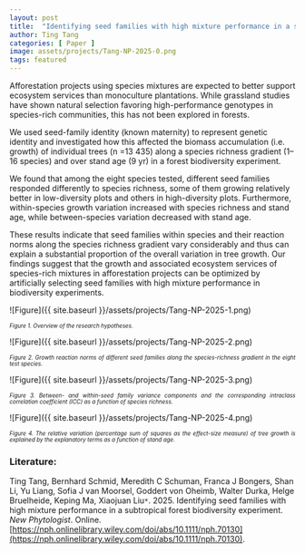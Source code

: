 ```yaml
---
layout: post
title:  "Identifying seed families with high mixture performance in a subtropical forest biodiversity experiment"
author: Ting Tang
categories: [ Paper ]
image: assets/projects/Tang-NP-2025-0.png
tags: featured
---
```

Afforestation projects using species mixtures are expected to better support ecosystem services than monoculture plantations. While grassland studies have shown natural selection favoring high-performance genotypes in species-rich communities, this has not been explored in forests. 

We used seed-family identity (known maternity) to represent genetic identity and investigated how this affected the biomass accumulation (i.e. growth) of individual trees (n =13 435) along a species richness gradient (1–16 species) and over stand age (9 yr) in a forest biodiversity experiment. 

We found that among the eight species tested, different seed families responded differently to species richness, some of them growing relatively better in low-diversity plots and others in high-diversity plots. Furthermore, within-species growth variation increased with species richness and stand age, while between-species variation decreased with stand age. 

These results indicate that seed families within species and their reaction norms along the species richness gradient vary considerably and thus can explain a substantial proportion of the overall variation in tree growth. Our findings suggest that the growth and associated ecosystem services of species-rich mixtures in afforestation projects can be optimized by artificially selecting seed families with high mixture performance in biodiversity experiments.

![Figure]({{ site.baseurl }}/assets/projects/Tang-NP-2025-1.png)
<p style='text-align: justify;' ><span style="font-style: italic; font-size:70%">Figure 1. Overview of the research hypotheses.
</span></p>


![Figure]({{ site.baseurl }}/assets/projects/Tang-NP-2025-2.png)
<p style='text-align: justify;' ><span style="font-style: italic; font-size:70%">Figure 2. Growth reaction norms of different seed families along the species-richness gradient in the eight test species. 
</span></p>


![Figure]({{ site.baseurl }}/assets/projects/Tang-NP-2025-3.png)
<p style='text-align: justify;' ><span style="font-style: italic; font-size:70%">Figure 3. Between- and within-seed family variance components and the corresponding intraclass correlation coefficient (ICC) as a function of species richness.
</span></p>


![Figure]({{ site.baseurl }}/assets/projects/Tang-NP-2025-4.png)
<p style='text-align: justify;' ><span style="font-style: italic; font-size:70%">Figure 4. The relative variation (percentage sum of squares as the effect-size measure) of tree growth is explained by the explanatory terms as a function of stand age.
</span></p>


### Literature:
Ting Tang, Bernhard Schmid, Meredith C Schuman, Franca J Bongers, Shan Li, Yu Liang, Sofia J van Moorsel, Goddert von Oheimb, Walter Durka, Helge Bruelheide, Keping Ma, Xiaojuan Liu<code>&ast;</code>. 2025. Identifying seed families with high mixture performance in a subtropical forest biodiversity experiment. *New Phytologist*. Online. [https://nph.onlinelibrary.wiley.com/doi/abs/10.1111/nph.70130](https://nph.onlinelibrary.wiley.com/doi/abs/10.1111/nph.70130).
